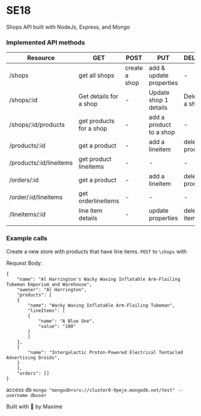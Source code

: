 # SE18
Shops API built with NodeJs, Express, and Mongo

### Implemented API methods

| Resource                | GET                     | POST          | PUT                     | DELETE           |
|-------------------------|-------------------------|---------------|-------------------------|------------------|
| /shops                  | get all shops           | create a shop | add & update properties | -                |
| /shops/:id              | Get details for a shop  | -             | Update shop 1 details   | Delete a shop    |
| /shops/:id/products     | get products for a shop | -             | add a product to a shop | -                |
| /products/:id           | get a product           | -             | add a lineitem          | delete a product |
| /products/:id/lineitems | get product lineitems   | -             | -                       | -                |
| /orders/:id             | get a product           | -             | add a lineitem          | delete a product |
| /order/:id/lineitems    | get orderlineitems      | -             | -                       | -                |
| /lineitems/:id          | line item details       | -             | update properties       | delete item      |
|                         |                         |               |                         |                  |

### Example calls
Create a new store with products that have line items.
`POST` to `\shops` with

Request Body:

```
{
    "name": "Al Harrington's Wacky Waving Inflatable Arm-Flailing Tubeman Emporium and Warehouse",
    "owener": "Al Harrington",
    "products": [
    {
        "name": "Wacky Waving Inflatable Arm-Flailing Tubeman",
        "lineItems": [
        {
            "name": "A Blue One",
            "value": "100"
        }
        ]
    },
    {
        "name": "Intergalactic Proton-Powered Electrical Tentacled Advertising Droids",
    }
    ],
    "orders": []
}
```
access db
`mongo "mongodb+srv://cluster0-9peje.mongodb.net/test" --username dbuser`

Built with :purple_heart: by Maxime